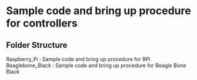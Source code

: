 # Sample code and bring up procedure for controllers

## Folder Structure
Raspberry_Pi     : Sample code and bring up procedure for RPi  
Beaglebone_Black : Sample code and bring up procedure for Beagle Bone Black  





